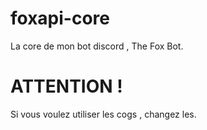 # foxapi-core
La core de mon bot discord , The Fox Bot.
# ATTENTION !
Si vous voulez utiliser les cogs , changez les.
